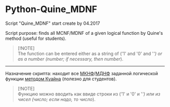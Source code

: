 # Python-Quine_MDNF
Script "Quine_MDNF" start create by 04.2017

Script purpose: finds all MCNF/MDNF of a given logical function by Quine's method (useful for students).

> [!NOTE]\
> The function can be entered either as a string of ('1' and '0' and '*') or as a number (number; if necessary, then number*).

---

Назначение скрипта: находит все [МКНФ](https://cyclowiki.org/wiki/Минимальная_конъюнктивная_нормальная_форма)/[МДНФ](https://cyclowiki.org/wiki/Минимальная_дизъюнктивная_нормальная_форма) заданной логической функции [методом Куайна](https://ru.wikipedia.org/wiki/Метод_Куайна) (полезно для студентов).

> [!NOTE]\
>  Функцию можно вводить как ввиде строки из ('1' и '0' и '*') или из чисел (число; если надо, то число*). 
